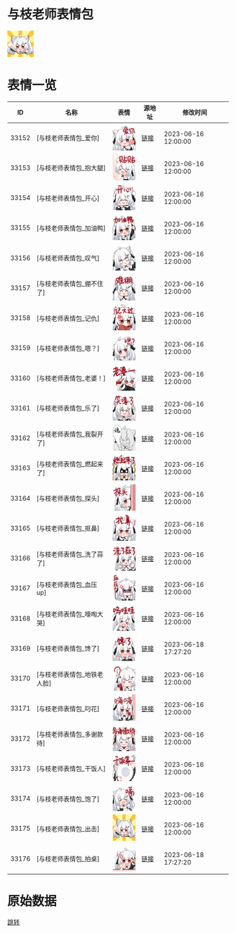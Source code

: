 # 与枝老师表情包

<img src="./cover.png" height="60" alt="cover" />

# 表情一览

|ID|名称|表情|源地址|修改时间|
|----|----|----|----|----|
|33152|[与枝老师表情包_爱你]|<img src="./pic/033152_%5B与枝老师表情包_爱你%5D.png" height="60" alt="爱你"/>|[链接](https://i0.hdslb.com/bfs/garb/08ad03a1b5209e5ded01f0add17cc7415773412c.png)|2023-06-16 12:00:00|
|33153|[与枝老师表情包_抱大腿]|<img src="./pic/033153_%5B与枝老师表情包_抱大腿%5D.png" height="60" alt="抱大腿"/>|[链接](https://i0.hdslb.com/bfs/garb/b057da467e2b7b33b3a6236d56e3b043864efea1.png)|2023-06-16 12:00:00|
|33154|[与枝老师表情包_开心]|<img src="./pic/033154_%5B与枝老师表情包_开心%5D.png" height="60" alt="开心"/>|[链接](https://i0.hdslb.com/bfs/garb/480d56a65ed7505343cc979aa507064c6f120116.png)|2023-06-16 12:00:00|
|33155|[与枝老师表情包_加油鸭]|<img src="./pic/033155_%5B与枝老师表情包_加油鸭%5D.png" height="60" alt="加油鸭"/>|[链接](https://i0.hdslb.com/bfs/garb/08d6e84b8db9d3b210b32d0d2c3b5f8f9544f50c.png)|2023-06-16 12:00:00|
|33156|[与枝老师表情包_叹气]|<img src="./pic/033156_%5B与枝老师表情包_叹气%5D.png" height="60" alt="叹气"/>|[链接](https://i0.hdslb.com/bfs/garb/178aca8ee5adb56f620f8960962b8f1653520b3f.png)|2023-06-16 12:00:00|
|33157|[与枝老师表情包_绷不住了]|<img src="./pic/033157_%5B与枝老师表情包_绷不住了%5D.png" height="60" alt="绷不住了"/>|[链接](https://i0.hdslb.com/bfs/garb/0dbef0ea4f6c84ea09d58c240b9fa83551c611bd.png)|2023-06-16 12:00:00|
|33158|[与枝老师表情包_记仇]|<img src="./pic/033158_%5B与枝老师表情包_记仇%5D.png" height="60" alt="记仇"/>|[链接](https://i0.hdslb.com/bfs/garb/9e8e50e21d446c4ea1f60d4cbf27061cfc296276.png)|2023-06-16 12:00:00|
|33159|[与枝老师表情包_嗯？]|<img src="./pic/033159_%5B与枝老师表情包_嗯？%5D.png" height="60" alt="嗯？"/>|[链接](https://i0.hdslb.com/bfs/garb/00d2d4af469e73fc55da8d42b2f6077434939471.png)|2023-06-16 12:00:00|
|33160|[与枝老师表情包_老婆！]|<img src="./pic/033160_%5B与枝老师表情包_老婆！%5D.png" height="60" alt="老婆！"/>|[链接](https://i0.hdslb.com/bfs/garb/c25a79ffa33ad5559bdf532e8010dac4610e1377.png)|2023-06-16 12:00:00|
|33161|[与枝老师表情包_乐了]|<img src="./pic/033161_%5B与枝老师表情包_乐了%5D.png" height="60" alt="乐了"/>|[链接](https://i0.hdslb.com/bfs/garb/ab20d4ba9960727d412ec0b4afcac2153fb1436d.png)|2023-06-16 12:00:00|
|33162|[与枝老师表情包_我裂开了]|<img src="./pic/033162_%5B与枝老师表情包_我裂开了%5D.png" height="60" alt="我裂开了"/>|[链接](https://i0.hdslb.com/bfs/garb/34f100ce07094315511a0dc6f68bdb6a64aa777c.png)|2023-06-16 12:00:00|
|33163|[与枝老师表情包_燃起来了]|<img src="./pic/033163_%5B与枝老师表情包_燃起来了%5D.png" height="60" alt="燃起来了"/>|[链接](https://i0.hdslb.com/bfs/garb/8265af7443d5e14b46d47fa9b8131759b590cd21.png)|2023-06-16 12:00:00|
|33164|[与枝老师表情包_探头]|<img src="./pic/033164_%5B与枝老师表情包_探头%5D.png" height="60" alt="探头"/>|[链接](https://i0.hdslb.com/bfs/garb/244168d5a172b0407291526e1a717fad8d92f70a.png)|2023-06-16 12:00:00|
|33165|[与枝老师表情包_抠鼻]|<img src="./pic/033165_%5B与枝老师表情包_抠鼻%5D.png" height="60" alt="抠鼻"/>|[链接](https://i0.hdslb.com/bfs/garb/4cc41a3b0b10a61a2b66d1db5dc6948b79c89425.png)|2023-06-16 12:00:00|
|33166|[与枝老师表情包_洗了蒜了]|<img src="./pic/033166_%5B与枝老师表情包_洗了蒜了%5D.png" height="60" alt="洗了蒜了"/>|[链接](https://i0.hdslb.com/bfs/garb/8d10989135b64f456302637f2a1d4817d915b777.png)|2023-06-16 12:00:00|
|33167|[与枝老师表情包_血压up]|<img src="./pic/033167_%5B与枝老师表情包_血压up%5D.png" height="60" alt="血压up"/>|[链接](https://i0.hdslb.com/bfs/garb/c0f9fdf7424f85988960f4eb271a75b112d7df38.png)|2023-06-16 12:00:00|
|33168|[与枝老师表情包_嚎啕大哭]|<img src="./pic/033168_%5B与枝老师表情包_嚎啕大哭%5D.png" height="60" alt="嚎啕大哭"/>|[链接](https://i0.hdslb.com/bfs/garb/f97cf37184d8885140c9ce59ad707b7d893407eb.png)|2023-06-16 12:00:00|
|33169|[与枝老师表情包_馋了]|<img src="./pic/033169_%5B与枝老师表情包_馋了%5D.png" height="60" alt="馋了"/>|[链接](https://i0.hdslb.com/bfs/garb/972bb550f324f143b90d6cf3be49b6cdbf9ad7c3.png)|2023-06-18 17:27:20|
|33170|[与枝老师表情包_地铁老人脸]|<img src="./pic/033170_%5B与枝老师表情包_地铁老人脸%5D.png" height="60" alt="地铁老人脸"/>|[链接](https://i0.hdslb.com/bfs/garb/dd2a0e84662f719d22f2ce5bee98b39d14d9df73.png)|2023-06-16 12:00:00|
|33171|[与枝老师表情包_叼花]|<img src="./pic/033171_%5B与枝老师表情包_叼花%5D.png" height="60" alt="叼花"/>|[链接](https://i0.hdslb.com/bfs/garb/a05878ae9df2eefb87835c393d4df72b535e3158.png)|2023-06-16 12:00:00|
|33172|[与枝老师表情包_多谢款待]|<img src="./pic/033172_%5B与枝老师表情包_多谢款待%5D.png" height="60" alt="多谢款待"/>|[链接](https://i0.hdslb.com/bfs/garb/e3a6a802124e70693f62b04802a192b4c11a74f3.png)|2023-06-16 12:00:00|
|33173|[与枝老师表情包_干饭人]|<img src="./pic/033173_%5B与枝老师表情包_干饭人%5D.png" height="60" alt="干饭人"/>|[链接](https://i0.hdslb.com/bfs/garb/b0fb7d0db4272fa76ddf5af7ad0c0ca93f090516.png)|2023-06-16 12:00:00|
|33174|[与枝老师表情包_饱了]|<img src="./pic/033174_%5B与枝老师表情包_饱了%5D.png" height="60" alt="饱了"/>|[链接](https://i0.hdslb.com/bfs/garb/7ee662e443d2208ac22397170e1f231694300227.png)|2023-06-16 12:00:00|
|33175|[与枝老师表情包_出击]|<img src="./pic/033175_%5B与枝老师表情包_出击%5D.png" height="60" alt="出击"/>|[链接](https://i0.hdslb.com/bfs/garb/7b4d4f98f54a0ed56f77a4f3f43c8b5b12a30021.png)|2023-06-16 12:00:00|
|33176|[与枝老师表情包_拍桌]|<img src="./pic/033176_%5B与枝老师表情包_拍桌%5D.png" height="60" alt="拍桌"/>|[链接](https://i0.hdslb.com/bfs/garb/02076d4f8859fef60cfa1b631b2270c7e40f089f.png)|2023-06-18 17:27:20|

# 原始数据

[跳转](./raw.json)

